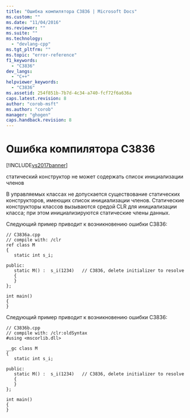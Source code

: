 ```yaml
---
title: "Ошибка компилятора C3836 | Microsoft Docs"
ms.custom: ""
ms.date: "11/04/2016"
ms.reviewer: ""
ms.suite: ""
ms.technology: 
  - "devlang-cpp"
ms.tgt_pltfrm: ""
ms.topic: "error-reference"
f1_keywords: 
  - "C3836"
dev_langs: 
  - "C++"
helpviewer_keywords: 
  - "C3836"
ms.assetid: 254f851b-7b7d-4c34-a740-fcf72f6a636a
caps.latest.revision: 8
author: "corob-msft"
ms.author: "corob"
manager: "ghogen"
caps.handback.revision: 8
---
```

# Ошибка компилятора C3836
[!INCLUDE[vs2017banner](../../assembler/inline/includes/vs2017banner.md)]

статический конструктор не может содержать список инициализации членов  
  
 В управляемых классах не допускается существование статических конструкторов, имеющих список инициализации членов.  Статические конструкторы классов вызываются средой CLR для инициализации класса; при этом инициализируются статические члены данных.  
  
 Следующий пример приводит к возникновению ошибки C3836:  
  
```  
// C3836a.cpp  
// compile with: /clr  
ref class M  
{  
   static int s_i;  
  
public:  
   static M() :  s_i(1234)   // C3836, delete initializer to resolve  
   {  
   }  
};  
  
int main()  
{  
}  
```  
  
 Следующий пример приводит к возникновению ошибки C3836:  
  
```  
// C3836b.cpp  
// compile with: /clr:oldSyntax  
#using <mscorlib.dll>  
  
__gc class M  
{  
   static int s_i;  
  
public:  
   static M() :  s_i(1234)   // C3836, delete initializer to resolve  
   {  
   }  
};  
  
int main()  
{  
}  
```